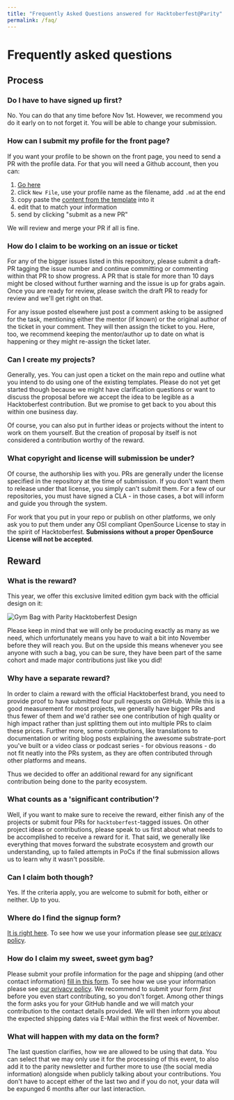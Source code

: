 ```yaml
---
title: "Frequently Asked Questions answered for Hacktoberfest@Parity"
permalink: /faq/
---
```

# Frequently asked questions

## Process

### Do I have to have signed up first?
No. You can do that any time before Nov 1st. However, we recommend you do it early on to not forget it. You will be able to change your submission.

### How can I submit my profile for the front page?

If you want your profile to be shown on the front page, you need to send a PR with the profile data. For that you will need a Github account, then you can:

1. [Go here](https://github.com/substrate-developer-hub/hacktoberfest/tree/master/_hackers)
2. click `New File`, use your profile name as the filename, add `.md` at the end
3. copy paste the [content from the template](https://raw.githubusercontent.com/substrate-developer-hub/hacktoberfest/master/_hackers/_template.md) into it
4. edit that to match your information
5. send by clicking "submit as a new PR"

We will review and merge your PR if all is fine.

### How do I claim to be working on an issue or ticket

For any of the bigger issues listed in this repository, please submit a draft-PR tagging the issue number and continue committing or commenting within that PR to show progress. A PR that is stale for more than 10 days might be closed without further warning and the issue is up for grabs again. Once you are ready for review, please switch the draft PR to ready for review and we'll get right on that.

For any issue posted elsewhere just post a comment asking to be assigned for the task, mentioning either the mentor (if known) or the original author of the ticket in your comment. They will then assign the ticket to you. Here, too, we recommend keeping the mentor/author up to date on what is happening or they might re-assign the ticket later.

### Can I create my projects?

Generally, yes. You can just open a ticket on the main repo and outline what you intend to do using one of the existing templates. Please do not yet get started though because we might have clarification questions or want to discuss the proposal before we accept the idea to be legible as a Hacktoberfest contribution. But we promise to get back to you about this within one business day.

Of course, you can also put in further ideas or projects without the intent to work on them yourself. But the creation of proposal by itself is not considered a contribution worthy of the reward.

### What copyright and license will submission be under?

Of course, the authorship lies with you. PRs are generally under the license specified in the repository at the time of submission. If you don't want them to release under that license, you simply can't submit them. For a few of our repositories, you must have signed a CLA - in those cases, a bot will inform and guide you through the system.

For work that you put in your repo or publish on other platforms, we only ask you to put them under any OSI compliant OpenSource License to stay in the spirit of Hacktoberfest. **Submissions without a proper OpenSource License will not be accepted**.

## Reward

### What is the reward?

This year, we offer this exclusive limited edition gym back with the official design on it:

![Gym Bag with Parity Hacktoberfest Design](https://www.parity.io/content/images/2019/09/hacktoberfest2019_bag.jpg)

Please keep in mind that we will only be producing exactly as many as we need, which unfortunately means you have to wait a bit into November before they will reach you. But on the upside this means whenever you see anyone with such a bag, you can be sure, they have been part of the same cohort and made major contributions just like you did!

### Why have a separate reward?

In order to claim a reward with the official Hacktoberfest brand, you need to provide proof to have submitted four pull requests on GitHub. While this is a good measurement for most projects, we generally have bigger PRs and thus fewer of them and we'd rather see one contribution of high quality or high impact rather than just splitting them out into multiple PRs to claim these prices. Further more, some contributions, like translations to documentation or writing blog posts explaining the awesome substrate-port you've built or a video class or podcast series - for obvious reasons - do not fit neatly into the PRs system, as they are often contributed through other platforms and means.

Thus we decided to offer an additional reward for any significant contribution being done to the parity ecosystem.

### What counts as a 'significant contribution'?

Well, if you want to make sure to receive the reward, either finish any of the projects or submit four PRs for `hacktoberfest`-tagged issues. On other project ideas or contributions, please speak to us first about what needs to be accomplished to receive a reward for it. That said, we generally like everything that moves forward the substrate ecosystem and growth our understanding, up to failed attempts in PoCs if the final submission allows us to learn why it wasn't possible.

### Can I claim both though?

Yes. If the criteria apply, you are welcome to submit for both, either or neither. Up to you.


### Where do I find the signup form?

[It is right here](https://docs.google.com/forms/d/e/1FAIpQLSfQFLveEHTF5MECDNT2eP74SM3aSG_jxfufjyXQohKcc0sUyw/viewform). To see how we use your information please see [our privacy policy](https://www.parity.io/privacy/).

### How do I claim my sweet, sweet gym bag?

Please submit your profile information for the page and shipping (and other contact information) [fill in this form](https://docs.google.com/forms/d/e/1FAIpQLSfQFLveEHTF5MECDNT2eP74SM3aSG_jxfufjyXQohKcc0sUyw/viewform). To see how we use your information please see [our privacy policy](https://www.parity.io/privacy/). We recommend to submit your form _first_ before you even start contributing, so you don't forget. Among other things the form asks you for your GitHub handle and we will match your contribution to the contact details provided. We will then inform you about the expected shipping dates via E-Mail within the first week of November.

### What will happen with my data on the form?

The last question clarifies, how we are allowed to be using that data. You can select that we may only use it for the processing of this event, to also add it to the parity newsletter and further more to use (the social media information) alongside when publicly talking about your contributions. You don't have to accept either of the last two and if you do not, your data will be expunged 6 months after our last interaction.
